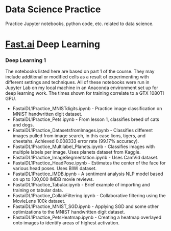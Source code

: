 # Data Science Practice
Practice Jupyter notebooks, python code, etc. related to data science.

# [Fast.ai](https://www.fast.ai) Deep Learning

### Deep Learning 1
  The notebooks listed here are based on part 1 of the course. They may include additional or modified cells as a result of experimenting with different settings and techniques. All of these notebooks were run in Jupyter Lab on my local machine in an Anaconda environment set up for deep learning work. The times shown for training correlate to a GTX 1080TI GPU.
  
- FastaiDL1Practice_MNISTdigits.ipynb - Practice image classification on MNIST handwritten digit dataset.
- FastaiDL1Practice_Pets.ipynb - From lesson 1, classifies breed of cats and dogs.
- FastaiDL1Practice_DatasetsfromImages.ipynb - Classifies different images pulled from image search, in this case lions, tigers, and cheetahs. Achieved 0.008333 error rate (99.17% accuracy).
- FastaiDL1Practice_Multilabel_Planets.ipynb - Classifies images with multiple labels per image. Uses planets dataset from Kaggle.
- FastaiDL1Practice_ImageSegmentation.ipynb - Uses CamVid dataset.
- FastaiDL1Practice_HeadPose.ipynb - Estimates the center of the face for various head poses. Uses BIWI dataset.
- FastaiDL1Practice_IMDB.ipynb - A sentiment analysis NLP model based on up to 100,000 IMDB movie reviews.
- FastaiDL1Practice_Tabular.ipynb - Brief example of importing and training on tabular data.
- FastaiDL1Practice_CollabFiltering.ipynb - Collaborative filtering using the MovieLens 100k dataset.
- FastaiDL1Practice_MNIST_SGD.ipynb - Applying SGD and some other optimizations to the MNIST handwritten digit dataset. 
- FastaiDL1Practice_PetsHeatmap.ipynb - Creating a heatmap overlayed onto images to identify areas of highest activation.
